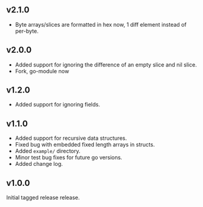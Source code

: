 ## v2.1.0
* Byte arrays/slices are formatted in hex now, 1 diff element instead of per-byte.

## v2.0.0
* Added support for ignoring the difference of an empty slice and nil slice.
* Fork, go-module now

## v1.2.0
* Added support for ignoring fields.

## v1.1.0

* Added support for recursive data structures.
* Fixed bug with embedded fixed length arrays in structs.
* Added `example/` directory.
* Minor test bug fixes for future go versions.
* Added change log.

## v1.0.0

Initial tagged release release.
